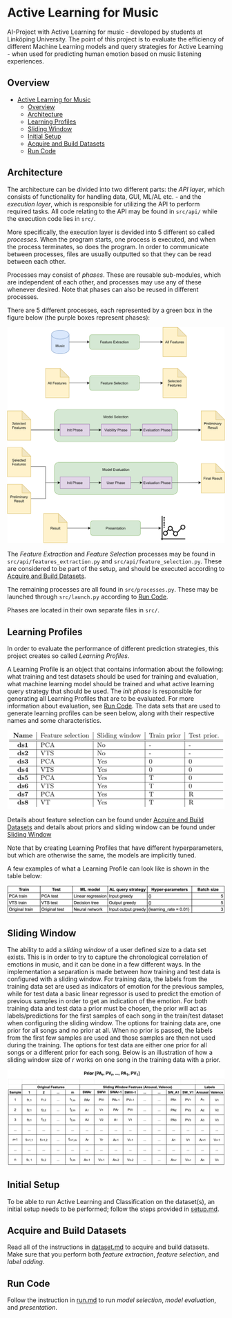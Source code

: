 # Active Learning for Music
AI-Project with Active Learning for music - developed by students at Linköping University. The point of this project is to evaluate the efficiency of different Machine Learning models and query strategies for Active Learning - when used for predicting human emotion based on music listening experiences.

## Overview
- [Active Learning for Music](#active-learning-for-music)
  - [Overview](#overview)
  - [Architecture](#architecture)
  - [Learning Profiles](#learning-profiles)
  - [Sliding Window](#sliding-window)
  - [Initial Setup](#initial-setup)
  - [Acquire and Build Datasets](#acquire-and-build-datasets)
  - [Run Code](#run-code)


## Architecture
The architecture can be divided into two different parts: the *API layer*, which consists of functionality for handling data, GUI, ML/AL etc. - and the *execution layer*, which is responsible for utilizing the API to perform required tasks. All code relating to the API may be found in `src/api/` while the execution code lies in `src/`.

More specifically, the execution layer is devided into 5 different so called *processes*. When the program starts, one process is executed, and when the process terminates, so does the program. In order to communicate between processes, files are usually outputted so that they can be read between each other.

Processes may consist of *phases*. These are reusable sub-modules, which are independent of each other, and processes may use any of these whenever desired. Note that phases can also be reused in different processes.

There are 5 different processes, each represented by a green box in the figure below (the purple boxes represent phases):

![architecture](docs/tdde19-architecture.png)

The *Feature Extraction* and *Feature Selection* processes may be found in `src/api/features_extraction.py` and `src/api/feature_selection.py`. These are considered to be part of the setup, and should be executed according to [Acquire and Build Datasets](#acquire-and-build-datasets).

The remaining processes are all found in `src/processes.py`. These may be launched through `src/launch.py` according to [Run Code](#run-code).

Phases are located in their own separate files in `src/`.


## Learning Profiles
In order to evaluate the performance of different prediction strategies, this project creates so called *Learning Profiles*.

A Learning Profile is an object that contains information about the following: what training and test datasets should be used for training and evaluation, what machine learning model should be trained and what active learning query strategy that should be used. The *init phase* is responsible for generating all Learning Profiles that are to be evaluated. For more information about evaluation, see [Run Code](#run-code). The data sets that are used to generate learning profiles can be seen below, along with their respective names and some characteristics. 

![learning-profile-examples](docs/datasets.png)

Details about feature selection can be found under [Acquire and Build Datasets](#acquire-and-build-datasets) and details about priors and sliding window can be found under [Sliding Window](#sliding-window)

Note that by creating Learning Profiles that have different hyperparameters, but which are otherwise the same, the models are implicitly tuned.

A few examples of what a Learning Profile can look like is shown in the table below:

![learning-profile-examples](docs/lp_examples.png)


## Sliding Window
The ability to add a *sliding window* of a user defined size to a data set exists. This is in order to try to capture the chronological correlation of emotions in music, and it can be done in a few different ways. In the implementation a separation is made between how training and test data is configured with a sliding window. For training data, the labels from the training data set are used as indicators of emotion for the previous samples, while for test data a basic linear regressor is used to predict the emotion of previous samples in order to get an indication of the emotion. For both training data and test data a prior must be chosen, the prior will act as labels/predictions for the first samples of each song in the train/test dataset when configuring the sliding window. The options for training data are, one prior for all songs and no prior at all. When no prior is passed, the labels from the first few samples are used and those samples are then not used during the training. The options for test data are either one prior for all songs or a different prior for each song. Below is an illustration of how a sliding window size of *r* works on one song in the training data with a prior.

![learning-profile-examples](docs/sliding_window.png)


## Initial Setup
To be able to run Active Learning and Classification on the dataset(s), an initial setup needs to be performed; follow the steps provided in [setup.md](docs/setup.md).


## Acquire and Build Datasets
Read all of the instructions in [dataset.md](docs/dataset.md) to acquire and build datasets. Make sure that you perform both *feature extraction*, *feature selection*, and *label adding*.


## Run Code
Follow the instruction in [run.md](docs/run.md) to run *model selection*, *model evaluation*, and *presentation*.
